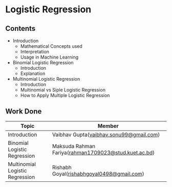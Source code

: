 # Logistic Regression

## Contents

- Introduction
    - Mathematical Concepts used
    - Interpretation
    - Usage in Machine Learning
- Binomial Logistic Regression
    - Introduction
    - Explanation
- Multinomial Logistic Regression
    - Introduction
    - Multinomial vs Siple Logistic Regression
    - How to Apply Multiple Logistic Regression

## Work Done

| Topic | Member |
| ----- | ------ |
| Introduction | Vaibhav Gupta(vaibhav.sonu99@gmail.com) |
| Binomial Logistic Regression | Maksuda Rahman Fariya(rahman1709023@stud.kuet.ac.bd) |
| Multinomial Logistic Regression | Rishabh Goyal(rishabhgoyal0498@gmail.com) |